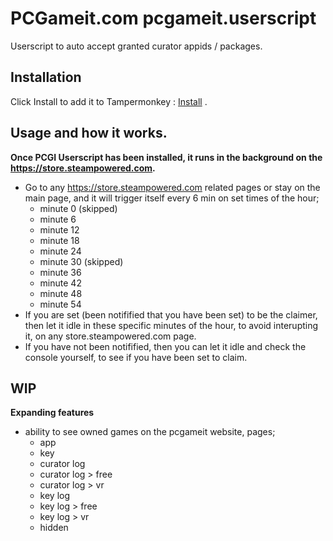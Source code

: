 # PCGameit.com pcgameit.userscript

Userscript to auto accept granted curator appids / packages.

## Installation

Click Install to add it to Tampermonkey : [Install](https://github.com/MalikAQayum/pcgameit.userscript/raw/master/PCGICurators.user.js) .

## Usage and how it works.

**Once PCGI Userscript has been installed, it runs in the background on the https://store.steampowered.com.**

- Go to any https://store.steampowered.com related pages or stay on the main page, and it will trigger itself every 6 min on set times of the hour; 
  - minute 0 (skipped)
  - minute 6
  - minute 12
  - minute 18
  - minute 24
  - minute 30 (skipped)
  - minute 36
  - minute 42
  - minute 48
  - minute 54
- If you are set (been notifified that you have been set) to be the claimer, then let it idle in these specific minutes of the hour, to avoid interupting it, on any store.steampowered.com page.
- If you have not been notifified, then you can let it idle and check the console yourself, to see if you have been set to claim.

## WIP

**Expanding features**
- ability to see owned games on the pcgameit website, pages;
	- app
	- key
	- curator log
	- curator log > free
	- curator log > vr
	- key log
	- key log > free
	- key log > vr
	- hidden
